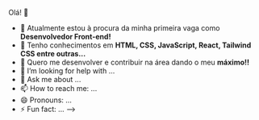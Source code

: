 Olá! 👋

- 🔭 Atualmente estou à procura da minha primeira vaga como <strong> Desenvolvedor Front-end! </strong>
- 🌱 Tenho conhecimentos em <strong> HTML, CSS, JavaScript, React, Tailwind CSS entre outras... </strong>
- 👯 Quero me desenvolver e contribuir na área dando o meu <strong> máximo!! </strong>
- 🤔 I’m looking for help with ...
- 💬 Ask me about ...
- 📫 How to reach me: ...
- 😄 Pronouns: ...
- ⚡ Fun fact: ...
-->

